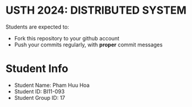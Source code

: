 USTH 2024: DISTRIBUTED SYSTEM
=====================================================

Students are expected to:
* Fork this repository to your github account
* Push your commits regularly, with **proper** commit messages


Student Info
=========================

* Student Name: Pham Huu Hoa
* Student ID: BI11-093
* Student Group ID: 17
